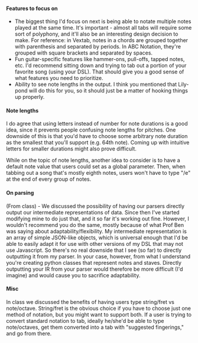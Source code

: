 #### Features to focus on

- The biggest thing I'd focus on next is being able to notate multiple notes played at the same time.  It's important - almost all tabs will require some sort of polyphony, and it'll also be an interesting design decision to make.  For reference: in Vextab, notes in a chords are grouped together with parenthesis and separated by periods.  In ABC Notation, they're grouped with square brackets and separated by spaces.
- Fun guitar-specific features like hammer-ons, pull-offs, tapped notes, etc.  I'd recommend sitting down and trying to tab out a portion of your favorite song (using your DSL).  That should give you a good sense of what features you need to prioritize.
- Ability to see note lengths in the output.  I think you mentioned that Lily-pond will do this for you, so it should just be a matter of hooking things up properly.

#### Note lengths

I do agree that using letters instead of number for note durations is a good idea, since it prevents people confusing note lengths for pitches.  One downside of this is that you'd have to choose some arbitrary note duration as the smallest that you'll support (e.g. 64th note).  Coming up with intuitive letters for smaller durations might also prove difficult.  

While on the topic of note lengths, another idea to consider is to have a default note value that users could set as a global parameter.  Then, when tabbing out a song that's mostly eighth notes, users won't have to type "/e" at the end of every group of notes.

#### On parsing

(From class) - We discussed the possibility of having our parsers directly output our intermediate representations of data.  Since then I've started modifying mine to do just that, and it so far it's working out fine.  However, I wouldn't recommend you do the same, mostly because of what Prof Ben was saying about adaptability/flexibility.  My intermediate representation is an array of simple JSON-like objects, which is universal enough that I'd be able to easily adapt it for use with other versions of my DSL that may not use Javascript.  So there's no real downside that I see (so far) to directly outputting it from my parser.  In your case, however, from what I understand you're creating python classes that represent notes and staves.  Directly outputting your IR from your parser would therefore be more difficult (I'd imagine) and would cause you to sacrifice adaptability.

#### Misc

In class we discussed the benefits of having users type string/fret vs note/octave.  String/fret is the obvious choice if you have to choose just one method of notation, but you might want to support both.  If a user is trying to convert standard notation to tab, ideally he/she'd be able to type note/octaves, get them converted into a tab with "suggested fingerings," and go from there.
